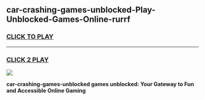 
## car-crashing-games-unblocked-Play-Unblocked-Games-Online-rurrf
<h3>
<a href="https://premium76.site?title=car-crashing-games-unblocked&ref=24A">CLICK TO PLAY</a></h3>
<hr>

<h3>
<a href="https://premium76.site?title=car-crashing-games-unblocked&ref=24A">CLICK 2 PLAY</a>
  
</h3>

<a href="https://premium76.site?title=car-crashing-games-unblocked&ref=24A"><img src="https://clearcache.store/games.png"></a>


**car-crashing-games-unblocked games unblocked: Your Gateway to Fun and Accessible Online Gaming**
